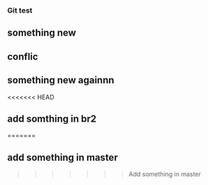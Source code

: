 ﻿### Git test
 ## something new
## conflic
 ## something new againnn
<<<<<<< HEAD
 ## add somthing in br2
=======
## add something in master
>>>>>>> Add something in master
